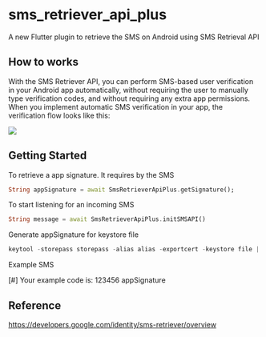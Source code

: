 # sms_retriever_api_plus

A new Flutter plugin to retrieve the SMS on Android using SMS Retrieval API

## How to works 

With the SMS Retriever API, you can perform SMS-based user verification in your Android app automatically, without requiring the user to manually type verification codes, and without requiring any extra app permissions. When you implement automatic SMS verification in your app, the verification flow looks like this:

![](https://github.com/PanneerDev/sms_retrieve_api_plus/blob/master/img/sms_verification.png)


## Getting Started

To retrieve a app signature. It requires by the SMS
```dart
String appSignature = await SmsRetrieverApiPlus.getSignature();
```

To start listening for an incoming SMS
```dart
String message = await SmsRetrieverApiPlus.initSMSAPI()
```

Generate appSignature for keystore file
````dart in html
keytool -storepass storepass -alias alias -exportcert -keystore file | xxd -p | tr -d "[:space:]" | xxd -r -p | base64 | cut -c1-11

````

Example SMS

[#] Your example code is:
123456
appSignature

## Reference

https://developers.google.com/identity/sms-retriever/overview